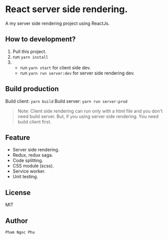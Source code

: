 # React server side rendering.

A my server side rendering project using ReactJs.

## How to development?

1. Pull this project.
2. run `yarn install`
3. - run `yarn start` for client side dev.
   - run `yarn run server:dev` for server side rendering dev.
   
## Build production

Build client: `yarn build`
Build server: `yarn run server:prod`

>Note: Client side rendering can run only with a html file and you don't need build server. But, if you using server side rendering. You need build client first.

## Feature

- Server side rendering.
- Redux, redux saga.
- Code splitting.
- CSS module (scss).
- Service worker.
- Unit testing.

## License
MIT

## Author

`Pham Ngoc Phu`